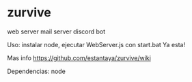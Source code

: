 # zurvive
web server
mail server
discord bot

Uso:
instalar node, ejecutar WebServer.js con start.bat
Ya esta!

Mas info https://github.com/estantaya/zurvive/wiki

Dependencias: node
